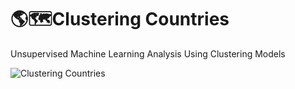 # 🌎🗺️Clustering Countries 
Unsupervised Machine Learning Analysis Using Clustering Models

![Clustering Countries](https://user-images.githubusercontent.com/105715834/233062021-27a31cf2-ec26-4721-adef-c484becc0ba2.gif)
